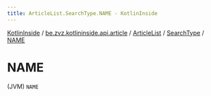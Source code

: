 ```yaml
---
title: ArticleList.SearchType.NAME - KotlinInside
---
```


[KotlinInside](../../../index.html) / [be.zvz.kotlininside.api.article](../../index.html) / [ArticleList](../index.html) / [SearchType](index.html) / [NAME](./-n-a-m-e.html)

# NAME

(JVM) `NAME`